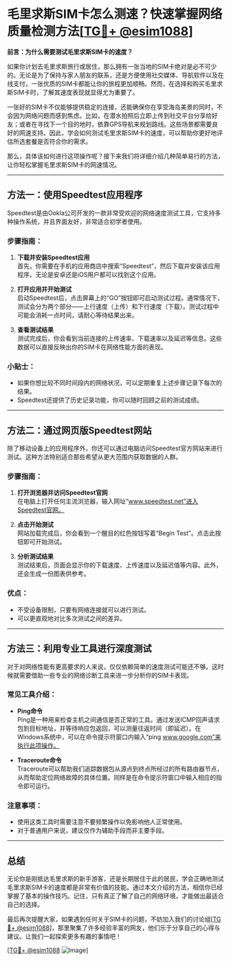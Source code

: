 # 毛里求斯SIM卡怎么测速？快速掌握网络质量检测方法[[TG💪+ @esim1088](https://t.me/s/esim1088)]

**前言：为什么需要测试毛里求斯SIM卡的速度？**

如果你计划去毛里求斯旅行或居住，那么拥有一张当地的SIM卡绝对是必不可少的。无论是为了保持与家人朋友的联系，还是方便使用社交媒体、导航软件以及在线支付，一张优质的SIM卡都能让你的旅程更加顺畅。然而，在选择和购买毛里求斯SIM卡时，了解其速度表现就显得尤为重要了。

一张好的SIM卡不仅能够提供稳定的连接，还能确保你在享受海岛美景的同时，不会因为网络问题而感到焦虑。比如，在潜水拍照后立即上传到社交平台分享给好友；或者在寻找下一个目的地时，依靠GPS导航来规划路线。这些场景都需要良好的网速支持。因此，学会如何测试毛里求斯SIM卡的速度，可以帮助你更好地评估所选套餐是否符合你的需求。

那么，具体该如何进行这项操作呢？接下来我们将详细介绍几种简单易行的方法，让你轻松掌握毛里求斯SIM卡的网速情况。

---

## 方法一：使用Speedtest应用程序

Speedtest是由Ookla公司开发的一款非常受欢迎的网络速度测试工具，它支持多种操作系统，并且界面友好，非常适合初学者使用。

### 步骤指南：
1. **下载并安装Speedtest应用**  
   首先，你需要在手机的应用商店中搜索“Speedtest”，然后下载并安装该应用程序。无论是安卓还是iOS用户都可以找到这个应用。

2. **打开应用并开始测试**  
   启动Speedtest后，点击屏幕上的“GO”按钮即可启动测试过程。通常情况下，测试会分为两个部分——上行速度（上传）和下行速度（下载）。测试过程中可能会消耗一点时间，请耐心等待结果出来。

3. **查看测试结果**  
   测试完成后，你会看到当前连接的上传速率、下载速率以及延迟等信息。这些数据可以直接反映出你的SIM卡在网络性能方面的表现。

### 小贴士：
- 如果你想比较不同时间段内的网络状况，可以定期重复上述步骤记录下每次的结果。
- Speedtest还提供了历史记录功能，你可以随时回顾之前的测试成绩。

---

## 方法二：通过网页版Speedtest网站

除了移动设备上的应用程序外，你还可以通过电脑访问Speedtest官方网站来进行测试。这种方法特别适合那些希望从更大范围内获取数据的人群。

### 步骤指南：
1. **打开浏览器并访问Speedtest官网**  
   在电脑上打开任何主流浏览器，输入网址“www.speedtest.net”进入Speedtest官网。

2. **点击开始测试**  
   网站加载完成后，你会看到一个醒目的红色按钮写着“Begin Test”。点击此按钮即可开始测试。

3. **分析测试结果**  
   测试结束后，页面会显示你的下载速度、上传速度以及延迟值等内容。此外，还会生成一份图表供参考。

### 优点：
- 不受设备限制，只要有网络连接就可以进行测试。
- 可以更直观地对比多次测试之间的差异。

---

## 方法三：利用专业工具进行深度测试

对于对网络性能有更高要求的人来说，仅仅依赖简单的速度测试可能还不够。这时候就需要借助一些专业的网络诊断工具来进一步分析你的SIM卡表现。

### 常见工具介绍：
- **Ping命令**  
  Ping是一种用来检查主机之间通信是否正常的工具。通过发送ICMP回声请求包到目标地址，并等待响应包返回，可以测量往返时间（即延迟）。在Windows系统中，可以在命令提示符窗口内输入“ping www.google.com”来执行此项操作。

- **Traceroute命令**  
  Traceroute可以帮助我们追踪数据包从源点到终点所经过的所有路由器节点，从而帮助定位网络故障的具体位置。同样是在命令提示符窗口中输入相应的指令即可运行。

### 注意事项：
- 使用这类工具时需要注意不要频繁操作以免影响他人正常使用。
- 对于普通用户来说，建议仅作为辅助手段而非主要手段。

---

## 总结

无论你是刚抵达毛里求斯的新手游客，还是长期居住于此的居民，学会正确地测试毛里求斯SIM卡的速度都是非常有价值的技能。通过本文介绍的方法，相信你已经掌握了基本的操作技巧。记住，只有真正了解了自己的网络环境，才能做出最适合自己的选择。

最后再次提醒大家，如果遇到任何关于SIM卡的问题，不妨加入我们的讨论组[[TG💪+ @esim1088](https://t.me/s/esim1088)]，那里聚集了许多经验丰富的网友，他们乐于分享自己的心得与建议。让我们一起探索更多有趣的事情吧！

[[TG💪+ @esim1088](https://t.me/s/esim1088) ![Image](https://i.postimg.cc/4NQfJmqS/Snipaste-2025-05-13-00-14-12.png)]